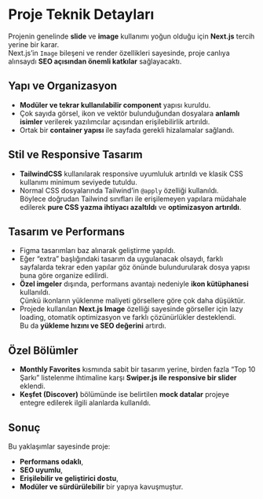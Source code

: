 # Proje Teknik Detayları

Projenin genelinde **slide** ve **image** kullanımı yoğun olduğu için **Next.js** tercih yerine bir karar.  
Next.js’in `Image` bileşeni ve render özellikleri sayesinde, proje canlıya alınsaydı **SEO açısından önemli katkılar** sağlayacaktı.

## Yapı ve Organizasyon

- **Modüler ve tekrar kullanılabilir component** yapısı kuruldu.
- Çok sayıda görsel, ikon ve vektör bulunduğundan dosyalara **anlamlı isimler** verilerek yazılımcılar açısından erişilebilirlik artırıldı.
- Ortak bir **container yapısı** ile sayfada gerekli hizalamalar sağlandı.

## Stil ve Responsive Tasarım

- **TailwindCSS** kullanılarak responsive uyumluluk artırıldı ve klasik CSS kullanımı minimum seviyede tutuldu.
- Normal CSS dosyalarında Tailwind’in `@apply` özelliği kullanıldı.  
  Böylece doğrudan Tailwind sınıfları ile erişilemeyen yapılara müdahale edilerek **pure CSS yazma ihtiyacı azaltıldı** ve **optimizasyon artırıldı**.

## Tasarım ve Performans

- Figma tasarımları baz alınarak geliştirme yapıldı.
- Eğer “extra” başlığındaki tasarım da uygulanacak olsaydı, farklı sayfalarda tekrar eden yapılar göz önünde bulundurularak dosya yapısı buna göre organize edilirdi.
- **Özel imgeler** dışında, performans avantajı nedeniyle **ikon kütüphanesi** kullanıldı.  
  Çünkü ikonların yüklenme maliyeti görsellere göre çok daha düşüktür.
- Projede kullanılan **Next.js Image** özelliği sayesinde görseller için lazy loading, otomatik optimizasyon ve farklı çözünürlükler desteklendi.  
  Bu da **yükleme hızını ve SEO değerini** artırdı.

## Özel Bölümler

- **Monthly Favorites** kısmında sabit bir tasarım yerine, birden fazla “Top 10 Şarkı” listelenme ihtimaline karşı **Swiper.js ile responsive bir slider** eklendi.
- **Keşfet (Discover)** bölümünde ise belirtilen **mock datalar** projeye entegre edilerek ilgili alanlarda kullanıldı.

## Sonuç

Bu yaklaşımlar sayesinde proje:

- **Performans odaklı**,
- **SEO uyumlu**,
- **Erişilebilir ve geliştirici dostu**,
- **Modüler ve sürdürülebilir** bir yapıya kavuşmuştur.
